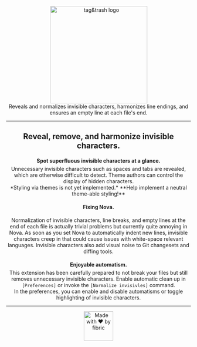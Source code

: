 <div align="center">

<img src="https://gitlab.com/fibric/normalize-whitespace-nova-theme/-/raw/main/Images/logo/tag&trash-logo-small.svg" alt="tag&trash logo" width="265">

<p style="margin: 0 auto 0">
Reveals and normalizes invisible characters, harmonizes line endings, and ensures an empty line at each file's end.
</p>

<!--
<img src="https://gitlab.com/fibric/normalize-whitespace-nova-theme/-/raw/main/Images/normalize-whitespace-video.gif?inline=true" alt="tag&trash video showing invisible characters removed">
-->

-----

<!--
<img src="https://gitlab.com/fibric/normalize-whitespace-nova-theme/-/raw/main/Images/normalize-whitespace-screenshow@2x.png?inline=true" alt="tag&trash screenshot showing extension preferences">
-->

## Reveal, remove, and harmonize invisible characters.

#### Spot superfluous invisible characters at a glance.

<p style="margin: -1em auto 0">
Unnecessary invisible characters such as spaces and tabs are revealed, which are otherwise difficult to detect. Theme authors can control the display of hidden characters.
</p>
<p style="margin: 0 auto 0">
*Styling via themes is not yet implemented.* **Help implement a neutral theme-able styling!**
</p>

#### Fixing Nova.

<p style="margin: 0 auto 0">
Normalization of invisible characters, line breaks, and empty lines at the end of each file is actually trivial problems but currently quite annoying in Nova. As soon as you set Nova to automatically indent new lines, invisible characters creep in that could cause issues with white-space relevant languages. Invisible characters also add visual noise to Git changesets and diffing tools.
</p>

#### Enjoyable automatism.

<p style="margin: -1em auto 0">
This extension has been carefully prepared to not break your files but still removes unnecessary invisible characters.
Enable automatic clean up in <code>[Preferences]</code> or invoke the <code>[Normalize invisivles]</code> command.
</p>
<p style="margin: 0 auto 0">
In the preferences, you can enable and disable automatisms or toggle highlighting of invisible characters.
</p>

-----

<img src="https://gitlab.com/fibric/logo/-/raw/master/fibric-logo-text.svg" width="80" alt="Made with ❤️ by fibric">
</div>
